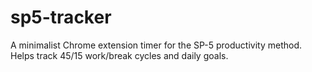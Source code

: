 # sp5-tracker
 A minimalist Chrome extension timer for the SP-5 productivity method. Helps track 45/15 work/break cycles and daily goals.
